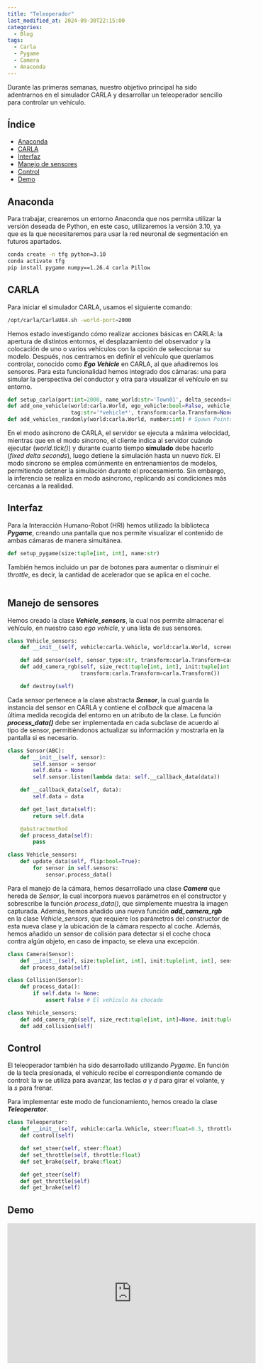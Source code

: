```yaml
---
title: "Teleoperador"
last_modified_at: 2024-09-30T22:15:00
categories:
  - Blog
tags:
  - Carla
  - Pygame
  - Camera
  - Anaconda
---
```


Durante las primeras semanas, nuestro objetivo principal ha sido adentrarnos en el simulador CARLA y desarrollar un teleoperador sencillo para controlar un vehículo.

## Índice
- [Anaconda](#anaconda)
- [CARLA](#carla)
- [Interfaz](#interfaz)
- [Manejo de sensores](#manejo-de-sensores)
- [Control](#control)
- [Demo](#demo)

## Anaconda

Para trabajar, crearemos un entorno Anaconda que nos permita utilizar la versión deseada de Python, en este caso, utilizaremos la versión 3.10, ya que es la que necesitaremos para usar la red neuronal de segmentación en futuros apartados.

```bash
conda create -n tfg python=3.10
conda activate tfg
pip install pygame numpy==1.26.4 carla Pillow 
```

## CARLA

Para iniciar el simulador CARLA, usamos el siguiente comando:
```bash
/opt/carla/CarlaUE4.sh -world-port=2000
```

Hemos estado investigando cómo realizar acciones básicas en CARLA: la apertura de distintos entornos, el desplazamiento del observador y la colocación de uno o varios vehículos con la opción de seleccionar su modelo. Después, nos centramos en definir el vehículo que queríamos controlar, conocido como ***Ego Vehicle*** en CARLA, al que añadiremos los sensores. Para esta funcionalidad hemos integrado dos cámaras: una para simular la perspectiva del conductor y otra para visualizar el vehículo en su entorno.
```python
def setup_carla(port:int=2000, name_world:str='Town01', delta_seconds=0.05, client:carla.Client=None)
def add_one_vehicle(world:carla.World, ego_vehicle:bool=False, vehicle_type:str=None, 
                    tag:str='*vehicle*', transform:carla.Transform=None)
def add_vehicles_randomly(world:carla.World, number:int) # Spawn Points
```

En el modo asíncrono de CARLA, el servidor se ejecuta a máxima velocidad, mientras que en el modo síncrono, el cliente indica al servidor cuándo ejecutar (*world.tick()*) y durante cuanto tiempo **simulado** debe hacerlo (*fixed delta seconds*), luego detiene la simulación hasta un nuevo *tick*. El modo síncrono se emplea comúnmente en entrenamientos de modelos, permitiendo detener la simulación durante el procesamiento. Sin embargo, la inferencia se realiza en modo asíncrono, replicando así condiciones más cercanas a la realidad.

## Interfaz

Para la Interacción Humano-Robot (HRI) hemos utilizado la biblioteca ***Pygame***, creando una pantalla que nos permite visualizar el contenido de ambas cámaras de manera simultánea.
```python
def setup_pygame(size:tuple[int, int], name:str)
```

También hemos incluido un par de botones para aumentar o disminuir el *throttle*, es decir, la cantidad de acelerador que se aplica en el coche.
<figure class="align-center" style="max-width: 100%">
  <img src="{{ site.url }}{{ site.baseurl }}/images/teleoperator/interface.png" alt="">
</figure>

## Manejo de sensores

Hemos creado la clase ***Vehicle_sensors***, la cual nos permite almacenar el vehículo, en nuestro caso *ego vehicle*, y una lista de sus sensores.
```python
class Vehicle_sensors:
    def __init__(self, vehicle:carla.Vehicle, world:carla.World, screen:pygame.Surface)

    def add_sensor(self, sensor_type:str, transform:carla.Transform=carla.Transform())    
    def add_camera_rgb(self, size_rect:tuple[int, int], init:tuple[int, int]=None, 
                       transform:carla.Transform=carla.Transform())

    def destroy(self)
```

Cada sensor pertenece a la clase abstracta ***Sensor***, la cual guarda la instancia del sensor en CARLA y contiene el *callback* que almacena la última medida recogida del entorno en un atributo de la clase. La función ***process_data()*** debe ser implementada en cada subclase de acuerdo al tipo de sensor, permitiéndonos actualizar su información y mostrarla en la pantalla si es necesario.
```python
class Sensor(ABC):
    def __init__(self, sensor):
        self.sensor = sensor
        self.data = None
        self.sensor.listen(lambda data: self.__callback_data(data))

    def __callback_data(self, data):
        self.data = data

    def get_last_data(self):
        return self.data

    @abstractmethod
    def process_data(self):
        pass

class Vehicle_sensors:
    def update_data(self, flip:bool=True):
        for sensor in self.sensors:
            sensor.process_data()
```

Para el manejo de la cámara, hemos desarrollado una clase ***Camera*** que hereda de *Sensor*, la cual incorpora nuevos parámetros en el constructor y sobrescribe la función *process_data()*, que simplemente muestra la imagen capturada. Además, hemos añadido una nueva función ***add_camera_rgb*** en la clase *Vehicle_sensors*, que requiere los parámetros del constructor de esta nueva clase y la ubicación de la cámara respecto al coche. Además, hemos añadido un sensor de colisión para detectar si el coche choca contra algún objeto, en caso de impacto, se eleva una excepción.
```python
class Camera(Sensor):      
    def __init__(self, size:tuple[int, int], init:tuple[int, int], sensor:carla.Sensor, screen:pygame.Surface, text:str=None)
    def process_data(self)

class Collision(Sensor):
    def process_data():
        if self.data != None:
            assert False # El vehículo ha chocado

class Vehicle_sensors:
    def add_camera_rgb(self, size_rect:tuple[int, int]=None, init:tuple[int, int]=None, text:str=None, transform:carla.Transform=carla.Transform())
    def add_collision(self)
```

## Control 

El teleoperador también ha sido desarrollado utilizando *Pygame*. En función de la tecla presionada, el vehículo recibe el correspondiente comando de control: la *w* se utiliza para avanzar, las teclas *a* y *d* para girar el volante, y la *s* para frenar.

Para implementar este modo de funcionamiento, hemos creado la clase ***Teleoperator***.
```python
class Teleoperator:
    def __init__(self, vehicle:carla.Vehicle, steer:float=0.3, throttle:float=0.6, brake:float=1.0)
    def control(self)

    def set_steer(self, steer:float)
    def set_throttle(self, throttle:float)
    def set_brake(self, brake:float)

    def get_steer(self)
    def get_throttle(self)
    def get_brake(self)
```

## Demo

<iframe width="560" height="315" src="https://www.youtube.com/embed/4BGPVyMgDx4?si=Lp-pghJCV8Xc17W7" title="YouTube video player" frameborder="0" allow="accelerometer; autoplay; clipboard-write; encrypted-media; gyroscope; picture-in-picture; web-share" referrerpolicy="strict-origin-when-cross-origin" allowfullscreen></iframe>
